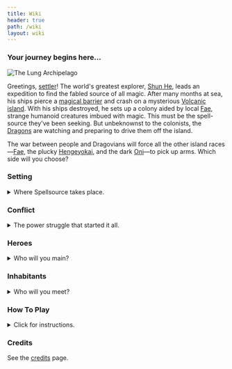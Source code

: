 ```yaml
---
title: Wiki
header: true
path: /wiki
layout: wiki
---
```


### Your journey begins here...

<p />

![The Lung Archipelago](/static/assets/sector-5.png "fig:The Lung Archipelago")

Greetings, [settler](/wiki/Humans "wikilink")! The world's greatest explorer,
[Shun He](/wiki/Shun_He "wikilink"), leads an expedition to find the fabled
source of all magic. After many months at sea, his ships pierce a
[magical barrier](/wiki/Lunopause "wikilink") and crash on a mysterious
[Volcanic island](/wiki/Moromah_Island "wikilink"). With his ships destroyed,
he sets up a colony aided by local [Fae](/wiki/Fae "wikilink"), strange
humanoid creatures imbued with magic. This must be the spell-source
they've been seeking. But unbeknownst to the colonists, the
[Dragons](/wiki/Dragovians "wikilink") are watching and preparing to drive
them off the island.

The war between people and Dragovians will force all the other island
races—[Fae](/wiki/Fae "wikilink"), the plucky
[Hengeyokai](/wiki/Hengeyokai "wikilink"), and the dark
[Oni](/wiki/Oni "wikilink")—to pick up arms. Which side will you choose?

### Setting

<details>
    <summary>Where Spellsource takes place.</summary>

Spellsource takes place on the islands of the [Lung
Archipelago](/wiki/Moromah_Island "wikilink") in a medieval fantasy setting.
Outside the archipelago lies the [The Mainland](/wiki/The_Mainland "wikilink")
(also known as the Old World or just the [Lotus
Empire](/wiki/Lotus_Empire "wikilink"), its principle civilization).

Important locations include [Pearl Colony](/wiki/Pearl_Colony "wikilink"), the
principle settlement of the humans, and [Moromah
Island](/wiki/Moromah_Island "wikilink"), the largest island of the
archipelago. [Mount Moromah](/wiki/Mount_Moromah "wikilink") is the geographic
location of the largest city on the island,
[Atumjun](/wiki/Atumjun "wikilink"). Its most unusual gateway is the
[Demongate](/wiki/Demongate "wikilink"). Another large city is [Gramlot](/wiki/Gramlot "wikilink").

</details>

### Conflict

<details>
<summary>The power struggle that started it all.</summary>

A power struggle began among the [Dragovians](/wiki/Dragovians "wikilink"),
the dominant race on the islands. Their
[Emperor](/wiki/The_Emperor "wikilink") has fallen into a deep sleep of
magical origins, and the various tribes of the Dragovians suspect each
other of betraying the throne. Meanwhile, [humans](humans "wikilink")
have made [First Contact](/wiki/First_Contact "wikilink") with their arrival
to the islands, as foretold by the [Vision of
Landfall](/wiki/Vision_of_Landfall "wikilink").

</details>

### Heroes

<details>
<summary>Who will you main?</summary>

![Champions](/static/assets/champions-resized.png)

- [Shun He](/wiki/Shun_He "wikilink"), the Grand Alchemist of the Lotus
  Empire.
- [Princess Briila](/wiki/Princess_Briila "wikilink"), the Former High
  Priestess.
- [Faloran](/wiki/Faloran "wikilink"), the Ninja.
- [Inora Ithkal](/wiki/Inora_Ithkal "wikilink"), the Healer.
- [Paucha](/wiki/Paucha "wikilink"), the Goddess of Madness.

</details>

### Inhabitants

<details>
<summary>Who will you meet?</summary>

- [Dragovians](/wiki/Dragovians "wikilink"): Dominant race of the islands,
  their gargantuan ancestors (think dragon meets dinosaur) built
  temples and cities before mysteriously disappearing.
- [Humans](/wiki/Humans "wikilink"): The dominant race in the outside world,
  they are led by an eccentric and ruthless explorer to the Lung
  islands in hope of finding the source of all magic.
- [Hengeyokai](/wiki/Hengeyokai "wikilink"): Intelligent shapeshifting
  animals. They can shapeshift from a full animal form to a bipedal
  humanoid animal form at will. They can also speak to animals.
- [Oni](/wiki/Oni "wikilink"): An ogre-like race of demons. They were meant
  to guard the threshold between the material world and the spirit,
  but then some escaped to our world and settled.
- [Fae](/wiki/Fae "wikilink"): Earlier human "settlers" of the islands, they
  are imbued with natural magic and come in blue (sea) and green
  (land) varieties. They are nomadic and live in small tribes.

</details>

### How To Play

<details>
<summary>Click for instructions.</summary>

(A more detailed description can be found [here](/wiki/How_to_Play).)

Players combat each other using cards in a one-versus-one matchup until one of the player's champions is destroyed.

Each player starts the match by choosing which cards to discard from their initial hand (the Mulligan). Then, one of the
two players takes his first turn, while the other receives a bonus Mana card called the coin.

At the start of each turn, players gain 1 mana, up to 10. This mana is spent playing cards.

Some cards can put minions on the board. Minions have an attack value (the lower left number) and a health (the lower
right number). At the start of the next turn, minions can attack opposing minions or the opposing hero, dealing and
taking damage. Minions whose health goes below zero are destroyed.

Some minions and spells accept targets when they are played. For a minion, this is typically part of an "Opener," or
action played from the hand.

Text comes "into play" as soon as both players see it. This is typically on the battlefield, or the two rows (yours and
your opponent's) of minions, the champions, the weapons they have equipped, and the Skill.

The weapon is a bonus item that grants your champion the ability to attack.

The Skill is a spell that is playable once per turn specific to your champion.

</details>

### Credits

See the [credits](/credits "wikilink") page.
